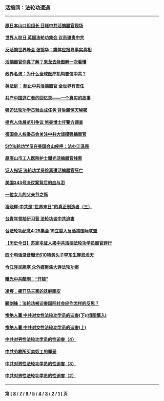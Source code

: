 ### 活摘网：法轮功遭遇
---
#### [原日本山口组组长 目睹中共活摘器官现场](../../pages/nf5881/n13767360.md?07010430) 
#### [世界人权日 英国法轮功集会 议员谴责中共](../../pages/nf5881/n13431763.md?07010430) 
#### [反活摘世界峰会 张锦华：媒体应报导事实真相](../../pages/nf5881/n13278502.md?07010430) 
#### [活摘器官你真了解？来龙去脉图解一次看懂](../../pages/nf5881/n13013820.md?07010430) 
#### [政界名流：为什么全球医疗机构要信中共？](../../pages/nf5881/n11945479.md?07010430) 
#### [英法庭： 制止中共活摘器官 全世界有责任](../../pages/nf5881/n11330691.md?07010430) 
#### [共产中国逃亡者的回忆录——一个真实的故事](../../pages/nf5881/n10918649.md?07010430) 
#### [强迫法轮功学员验血成任务 背后藏惊天秘密](../../pages/nf5881/n4252384.md?07010430) 
#### [捷克人体展览引争议 旅美博士吁警方调查](../../pages/nf5881/n9429187.md?07010430) 
#### [德国会人权委员会关注中共大规模强摘器官](../../pages/nf5881/n8418950.md?07010430) 
#### [5位法轮功学员在美国会山疾呼：法办江泽民](../../pages/nf5881/n8101519.md?07010430) 
#### [原唐山市工人医院护士曝光活摘器官线索](../../pages/nf5881/n8076384.md?07010430) 
#### [证人指证 法轮功学员徐真遭活摘器官死亡](../../pages/nf5881/n8042467.md?07010430) 
#### [美国343号决议案背后的血与泪](../../pages/nf5881/n8020684.md?07010430) 
#### [一位女儿的父亲节之殇](../../pages/nf5881/n8014122.md?07010430) 
#### [凌晓辉:中共是“世界末日”的真正制造者（三）](../../pages/nf5881/n4210333.md?07010430) 
#### [台青年领袖研习营 法轮功谈中共迫害](../../pages/nf5881/n4141857.md?07010430) 
#### [台法轮功纪念4‧25集会 19立委入反活摘国际联盟](../../pages/nf5881/n4141821.md?07010430) 
#### [【历史今日】苏家屯证人揭中共活摘法轮功学员器官罪行](../../pages/nf5881/n4135912.md?07010430) 
#### [四个电话录音曝光610特务头子李东生罪恶滔天](../../pages/nf5881/n4040060.md?07010430) 
#### [令江泽民胆寒 众外媒聚焦大连法轮功案](../../pages/nf5881/n3932671.md?07010430) 
#### [曝光中共酷刑：“开锁”](../../pages/nf5881/n3889373.md?07010430) 
#### [凌宸：撕开马三家的妖魅画皮](../../pages/nf5881/n3849369.md?07010430) 
#### [郦剑锋：法轮功被迫害国际社会应作怎样的反思？](../../pages/nf5881/n3824560.md?07010430) 
#### [惨绝人寰 中共对女性法轮功学员的迫害(下)(组图慎入)](../../pages/nf5881/n3816285.md?07010430) 
#### [惨绝人寰 中共对女性法轮功学员的迫害(上)](../../pages/nf5881/n3815374.md?07010430) 
#### [中共对男性法轮功学员的性迫害（4）](../../pages/nf5881/n3769144.md?07010430) 
#### [中共劳教所买卖奴工的罪恶](../../pages/nf5881/n3769378.md?07010430) 
#### [中共对男性法轮功学员的性迫害（3）](../../pages/nf5881/n3768231.md?07010430) 
#### [中共对男性法轮功学员的性迫害（2）](../../pages/nf5881/n3767211.md?07010430) 

---
#### 第 [ [8](./8.md?07010430) / [7](./7.md?07010430) / [6](./6.md?07010430) / [5](./5.md?07010430) / [4](./4.md?07010430) / [3](./3.md?07010430) / [2](./2.md?07010430) / [1](./1.md?07010430) ] 页
